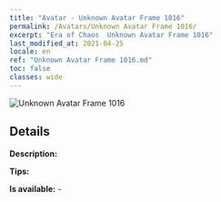 ```yaml
---
title: "Avatar - Unknown Avatar Frame 1016"
permalink: /Avatars/Unknown Avatar Frame 1016/
excerpt: "Era of Chaos  Unknown Avatar Frame 1016"
last_modified_at: 2021-04-25
locale: en
ref: "Unknown Avatar Frame 1016.md"
toc: false
classes: wide
---
```

 ![Unknown Avatar Frame 1016](/images/a/avatarFrame_16.png)

## Details

 **Description:**  

 **Tips:**  

 **Is available:**  - 

